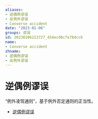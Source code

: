 ```yaml
---
aliases:
- 逆偶例谬误
- 反例外谬误
- Converse accident
date: "2023-01-06"
groups: 谬误
id: 20230106213727_454ecd6cfe784cc6
name:
- Converse accident
zhname:
- 逆偶例谬误
- 反例外谬误
---
```


# 逆偶例谬误

“例外凌驾通则”，基于例外否定通则的正当性。

* [逆偶例谬误](https://zh.wikipedia.org/wiki/%E9%80%86%E5%81%B6%E4%BE%8B%E8%AC%AC%E8%AA%A4)
